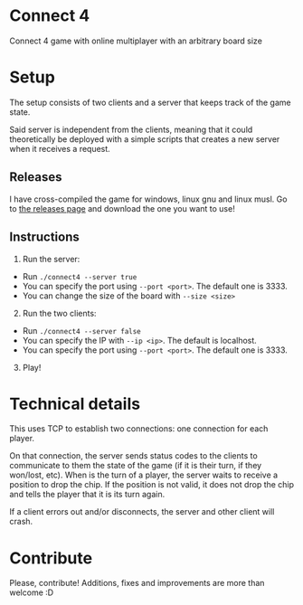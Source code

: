# Connect 4
Connect 4 game with online multiplayer with an arbitrary board size

# Setup
The setup consists of two clients and a server that keeps track of the game state.

Said server is independent from the clients, meaning that it could theoretically be deployed 
with a simple scripts that creates a new server when it receives a request.

## Releases
I have cross-compiled the game for windows, linux gnu and linux musl.
Go to [the releases page](https://github.com/margual56/tic-tac-toe/releases) and download the one you want to use!

## Instructions
1. Run the server:
  - Run `./connect4 --server true`
  - You can specify the port using `--port <port>`. The default one is 3333.
  - You can change the size of the board with `--size <size>`
  
2. Run the two clients:
  - Run `./connect4 --server false`
  - You can specify the IP with `--ip <ip>`. The default is localhost.
  - You can specify the port using `--port <port>`. The default one is 3333.
  
3. Play!

# Technical details
This uses TCP to establish two connections: one connection for each player.

On that connection, the server sends status codes to the clients to communicate to them the state of the game (if it is their turn, if they won/lost, etc).
When is the turn of a player, the server waits to receive a position to drop the chip. 
If the position is not valid, it does not drop the chip and tells the player that it is its turn again.

If a client errors out and/or disconnects, the server and other client will crash. 

# Contribute
Please, contribute! Additions, fixes and improvements are more than welcome :D
